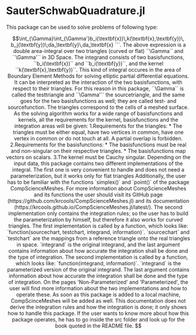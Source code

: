 # SauterSchwabQuadrature.jl


This package can be used to solve problems of following type:

```math
\int_{\Gamma}\int_{\Gamma'}b_i(\textbf{x})\,k(\textbf{x},\textbf{y})\, b_j(\textbf{y})\;da_\textbf{y}\,da_\textbf{x}
```.

The above expression is a double area-integral over two triangles (curved or flat) ``\Gamma`` and ``\Gamma'`` in 3D Space. The integrand consists of two basisfunctions, ``b_i(\textbf{x})`` and ``b_i(\textbf{y})``, and the kernel ``k(\textbf{x},\textbf{y})``.   

This kind of integral occures in the area of Boundary Element Methods for solving elliptic partial differential equations. It can be interpreted as the interaction of the two basisfunctions, with respect to their triangles. For this reason in this package, ``\Gamma`` is called the testtriangle and ``\Gamma'`` the sourcetriangle, and the same goes for the two basisfunctions as well; they are called test- and sourcefunction. The triangles correspond to the cells of a meshed surface.

As the solving algorithm works for a wide range of basisfunctions and kernels, all the requirements for the kernel, basisfunctions and the integration areas will be given:

1.Requirements for the triangles:
* The triangles must be either equal, have two vertices in common, have one vertex in common or do not touch at all. A partial overlap is forbidden.

2.Requirements for the basisfunctions:
* The basisfunctions must be real and non-singular on their respective triangles.
* The basisfunctions map vectors on scalars.

3.The kernel must be Cauchy singular.

Depending on the input data, this package contains two different implementations of the integral. The first one is very convenient to handle and does not need a parameterization, but it works only for flat triangles Additionally, the user has to be familiar with the functions `simplex()` and `point()` of the package CompScienceMeshes. For more information about CompScienceMeshes and its functions the user should visit its GitHub page (https://github.com/krcools/CompScienceMeshes.jl) and its documentation (https://krcools.github.io/CompScienceMeshes.jl/latest/). The second implementation only contains the integration rules; so the user has to build the parameterization by himself, but therefore it also works for curved triangles.

The first implementation is called by a function, which looks like:  

`function(sourcechart, testchart, integrand, information)`.

`sourcechart` and `testchart` are the mappings from a reference triangle onto the real triangles in space. `integrand` is the original integrand, and the last argument contains information about how accurate the integration shall be done and the type of integration.

The second implementation is called by a function, which looks like:

`function(integrand, information)`.

`integrand` is the parameterized version of the original integrand. The last argument contains information about how accurate the integration shall be done and the type of integration.

On the pages 'Non-Parameterized' and 'Parameterized', the user will find more information about the two implementations and how to operate these.

As soon as this package is added to a local machine, CompScinceMeshes will be added as well.  

This documentation does not derive the integration rules and how the integration is done; it only shows how to handle this package. If the user wants to know more about how this package operates, he has to go inside the src folder and look up for the book quoted in the README file.
